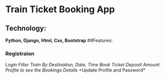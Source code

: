 # Train Ticket Booking App
## **Technology:** 
**Python, Django, Html, Css, Bootstrap**
##Features:
### Registraion
*Login*
*Filter Train By Destination, Date, Time*
*Book Ticket*
*Deposit Amount*
*Profile to see the Bookings Details*
+Update Profile and Password*

